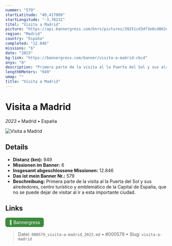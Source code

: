 ```yaml
---
nummer: "579"
startLatitude: "40,417009"
startLongitude: "-3,70231"
titel: "Visita a Madrid"
picture: "https://api.bannergress.com/bnrs/pictures/39251cd3df3e8cd862e8823254136dae"
region: "Madrid"
country: "España"
completed: "12.846"
missions: "6"
date: "2023"
bg-link: "https://bannergress.com/banner/visita-a-madrid-cbcd"
onyx: "0"
description: "Primera parte de la visita al la Puerta del Sol y sus alrededores, centro turístico y emblemático de la Capital de España, que no se puede dejar de visitar al ir a esta importante ciudad."
lengthKMeters: "949"
umap: ""
title: "Visita a Madrid"
---
```

# Visita a Madrid

*2023* • Madrid • España

![Visita a Madrid](https://api.bannergress.com/bnrs/pictures/39251cd3df3e8cd862e8823254136dae)

## Details
- **Distanz (km):** 949
- **Missionen im Banner:** 6
- **Insgesamt abgeschlossene Missionen:** 12.846
- **Das ist mein Banner Nr.:** 579
- **Beschreibung:** Primera parte de la visita al la Puerta del Sol y sus alrededores, centro turístico y emblemático de la Capital de España, que no se puede dejar de visitar al ir a esta importante ciudad.


## Links
<div style="margin-top: 0.5em;">
<a href="https://bannergress.com/banner/visita-a-madrid-cbcd" target="_blank" style="display:inline-block;margin-right:8px;padding:6px 12px;background-color:#3c8b3c;color:white;text-decoration:none;border-radius:6px;">🔗 Bannergress</a>

</div>


> Datei: `000579_visita-a-madrid_2023.md` • #000579 • Slug: `visita-a-madrid`
